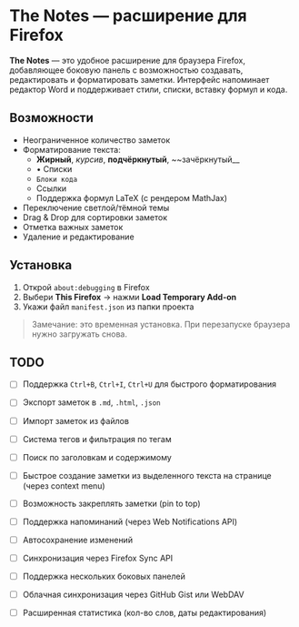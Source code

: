 # The Notes — расширение для Firefox

**The Notes** — это удобное расширение для браузера Firefox, добавляющее боковую панель с возможностью создавать, редактировать и форматировать заметки. Интерфейс напоминает редактор Word и поддерживает стили, списки, вставку формул и кода.

## Возможности

- Неограниченное количество заметок
- Форматирование текста:
  - **Жирный**, _курсив_, __подчёркнутый__, ~~зачёркнутый__
  - • Списки
  - `Блоки кода`
  - Ссылки
  - Поддержка формул LaTeX (с рендером MathJax)
- Переключение светлой/тёмной темы
- Drag & Drop для сортировки заметок
- Отметка важных заметок
- Удаление и редактирование

## Установка

1. Открой `about:debugging` в Firefox
2. Выбери **This Firefox** → нажми **Load Temporary Add-on**
3. Укажи файл `manifest.json` из папки проекта

> Замечание: это временная установка. При перезапуске браузера нужно загружать снова.

## TODO

- [ ] Поддержка `Ctrl+B`, `Ctrl+I`, `Ctrl+U` для быстрого форматирования
- [ ] Экспорт заметок в `.md`, `.html`, `.json`
- [ ] Импорт заметок из файлов
- [ ] Система тегов и фильтрация по тегам
- [ ] Поиск по заголовкам и содержимому
- [ ] Быстрое создание заметки из выделенного текста на странице (через context menu)
- [ ] Возможность закреплять заметки (pin to top)
- [ ] Поддержка напоминаний (через Web Notifications API)
- [ ] Автосохранение изменений
- [ ] Синхронизация через Firefox Sync API
- [ ] Поддержка нескольких боковых панелей
- [ ] Облачная синхронизация через GitHub Gist или WebDAV
- [ ] Расширенная статистика (кол-во слов, даты редактирования)

